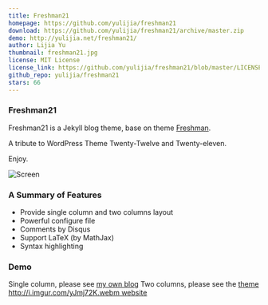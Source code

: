 ```yaml
---
title: Freshman21
homepage: https://github.com/yulijia/freshman21
download: https://github.com/yulijia/freshman21/archive/master.zip
demo: http://yulijia.net/freshman21/
author: Lijia Yu
thumbnail: freshman21.jpg
license: MIT License
license_link: https://github.com/yulijia/freshman21/blob/master/LICENSE
github_repo: yulijia/freshman21
stars: 66
---
```


### Freshman21

Freshman21 is a Jekyll blog theme, base on theme
[Freshman](http://github.com/yulijia/freshman).

A tribute to WordPress Theme Twenty-Twelve and Twenty-eleven.

Enjoy.

![Screen](http://i.imgur.com/oSp7kacl.png)

### A Summary of Features

- Provide single column and two columns layout
- Powerful configure file
- Comments by Disqus
- Support LaTeX (by MathJax)
- Syntax highlighting

### Demo

Single column, please see [my own blog](http://yulijia.net/en/)
Two columns, please see the
[theme http://i.imgur.com/yJmj72K.webm website](http://yulijia.net/freshman21/)
